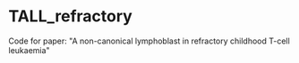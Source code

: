 # TALL_refractory
Code for paper: "A non-canonical lymphoblast in refractory childhood T-cell leukaemia"
